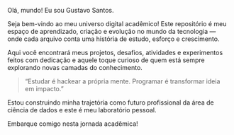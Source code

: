 Olá, mundo! Eu sou Gustavo Santos.

Seja bem-vindo ao meu universo digital acadêmico! 
Este repositório é meu espaço de aprendizado, criação e evolução no mundo da tecnologia — onde cada arquivo conta uma história de estudo, esforço e crescimento.  

Aqui você encontrará meus projetos, desafios, atividades e experimentos feitos com dedicação e aquele toque curioso de quem está sempre explorando novas camadas do conhecimento.  

> “Estudar é hackear a própria mente. Programar é transformar ideia em impacto.”

Estou construindo minha trajetória como futuro profissional da área de ciência de dados e este é meu laboratório pessoal.

Embarque comigo nesta jornada acadêmica!  
